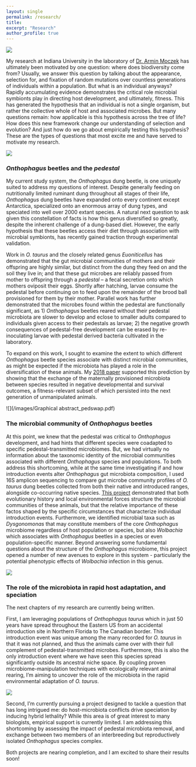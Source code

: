 ```yaml
---
layout: single
permalink: /research/
title:
excerpt: "Research"
author_profile: true
---
```


![](/images/research_cows.jpeg)

My research at Indiana University in the laboratory of [Dr. Armin Moczek](https://ecoevodevo.com/armin-moczek/) has ultimately been motivated by one question: where does biodiversity come from? Usually, we answer this question by talking about the appearance, selection for, and fixation of random mutations over countless generations of individuals within a population. But what is an individual anyways? Rapidly accumulating evidence demonstrates the critical role microbial symbionts play in directing host development, and ultimately, fitness. This has generated the hypothesis that an individual is not a single organism, but rather the collective whole of host and associated microbes. But many questions remain: how applicable is this hypothesis across the tree of life? How does this new framework change our understanding of selection and evolution? And just how do we go about empirically testing this hypothesis?
These are the types of questions that most excite me and have served to motivate my research.

![](/images/showingflynnbeetles.jpg)

### *Onthophagus* beetles and the *pedestal*

My current study system, the *Onthophagus* dung beetle, is one uniquely suited to address my questions of interest. Despite generally feeding on nutritionally limited ruminant dung throughout all stages of their life, *Onthophagus* dung beetles have expanded onto every continent except Antarctica, specialized onto an enormous array of dung types, and speciated into well over 2000 extant species. A natural next question to ask given this constellation of facts is how this genus diversified so greatly, despite the inherent challenge of a dung-based diet. However, the early hypothesis that these beetles access their diet through association with microbial symbionts, has recently gained traction through experimental validation.

Work in *O. taurus* and the closely related genus *Euoniticellus* has demonstrated that the gut microbial communities of mothers and their offspring are highly similar, but distinct from the dung they feed on and the soil they live in; and that these gut microbes are reliably passed from mother to offspring through a *pedestal* – a fecal secretion onto which mothers oviposit their eggs. Shortly after hatching, larvae consume the pedestal before continuing on to feed upon the remainder of the brood ball provisioned for them by their mother. Parallel work has further demonstrated that the microbes found within the pedestal are functionally significant, as 1) *Onthophagus* beetles reared without their pedestal microbiota are slower to develop and eclose to smaller adults compared to individuals given access to their pedestals as larvae; 2) the negative growth consequences of pedestal-free development can be erased by re-inoculating larvae with pedestal derived bacteria cultivated in the laboratory.

To expand on this work, I sought to examine the extent to which different *Onthophagus* beetle species associate with distinct microbial communities, as might be expected if the microbiota has played a role in the diversification of these animals. My [2018 paper](http://erikpark.github.io/files/2018-Transgenerational-developmental-effects-of-species-specific-maternally-transmitted-microbiota-in-Onthophagus-dung-beetles.pdf) supported this prediction by showing that the exchange of the maternally provisioned microbiota between species resulted in negative developmental and survival outcomes, a fitness-relevant subset of which persisted into the next generation of unmanipulated animals.

![](/images/Graphical abstract_pedswap.pdf)

### The microbial community of *Onthophagus* beetles

At this point, we knew that the pedestal was critical to *Onthophagus* development, and had hints that different species were coadapted to specific pedestal-transmitted microbiomes. But, we had virtually no information about the taxonomic identity of the microbial communities associated with different *Onthophagus* species and populations. To both address this shortcoming, while at the same time investigating if and how introduction events alter *Onthophagus* gut microbiota composition, I used 16S amplicon sequencing to compare gut microbe community profiles of *O. taurus* dung beetles collected from both their native and introduced ranges, alongside co-occurring native species. [This project](http://erikpark.github.io/files/Parker2020_Article_MyMicrobiomeWouldWalk10000Mile.pdf) demonstrated that both evolutionary history and local environmental forces structure the microbial communities of these animals, but that the relative importance of these factos shaped by the specific circumstances that characterize individual introduction events. Furthermore, we identified microbial taxa such as *Dysgonomonas* that may constitute members of the core *Onthophagus* microbiome regardless of host population or species, but also *Wolbachia* which associates with *Onthophagus* beetles in a species or even population-specific manner. Beyond answering some fundamental questions about the structure of the *Onthophagus* microbiome, this project opened a number of new avenues to explore in this system - particularly the potential phenotypic effects of *Wolbachia* infection in this genus.

![](/images/world.png)

### The role of the microbiota in rapid host adaptation, and speciation

The next chapters of my research are currently being written.

First, I am leveraging populations of *Onthophagus taurus* which in just 50 years have spread throughout the Eastern US from an accidental introduction site in Northern Florida to The Canadian border. This introduction event was unique among the many recorded for *O. taurus* in that it was not planned, and thus the animals came over with their full complement of pedestal-transmitted microbes. Furthermore, this is also the only introduction event where we have seen this species spread significantly outside its ancestral niche space. By coupling proven microbiome-manipulation techniques with ecologically relevant animal rearing, I’m aiming to uncover the role of the microbiota in the rapid environmental adaptation of *O. taurus*.

![](/images/MIXFL.png)

Second, I’m currently pursuing a project designed to tackle a question that has long intrigued me: do host-microbiota conflicts drive speciation by inducing hybrid lethality? While this area is of great interest to many biologists, empirical support is currently limited. I am addressing this shortcoming by assessing the impact of pedestal microbiota removal, and exchange between two members of an interbreeding but reproductively isolated *Onthophagus* species complex.

Both projects are nearing completion, and I am excited to share their results soon!
